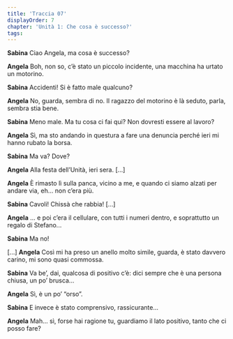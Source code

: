 ```yaml
---
title: 'Traccia 07'
displayOrder: 7
chapter: 'Unità 1: Che cosa è successo?'
tags:
---
```


**Sabina** Ciao Angela, ma cosa è successo?

**Angela** Boh, non so, c’è stato un piccolo incidente, una macchina ha urtato un motorino.

**Sabina** Accidenti! Si è fatto male qualcuno?

**Angela** No, guarda, sembra di no. Il ragazzo del motorino è là seduto, parla, sembra stia bene.

**Sabina** Meno male. Ma tu cosa ci fai qui? Non dovresti essere al lavoro?

**Angela** Sì, ma sto andando in questura a fare una denuncia perché ieri mi hanno rubato la borsa.

**Sabina** Ma va? Dove?

**Angela** Alla festa dell’Unità, ieri sera.
[...]

**Angela** È rimasto lì sulla panca, vicino a me, e quando ci siamo alzati per andare via, eh... non c’era più.

**Sabina** Cavoli! Chissà che rabbia!
[...]

**Angela** ... e poi c’era il cellulare, con tutti i numeri dentro, e soprattutto un regalo di Stefano...

**Sabina** Ma no!

[...]
**Angela** Così mi ha preso un anello molto simile, guarda, è stato davvero carino, mi sono quasi commossa.

**Sabina** Va be’, dai, qualcosa di positivo c’è: dici sempre che è una persona chiusa, un po’ brusca...

**Angela** Sì, è un po’ “orso”.

**Sabina** E invece è stato comprensivo, rassicurante...

**Angela** Mah... sì, forse hai ragione tu, guardiamo il lato positivo, tanto che ci posso fare?
